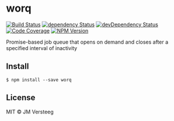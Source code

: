 # worq
[![Build Status][travis-image]][travis-url]
[![dependency Status][david-image]][david-url]
[![devDependency Status][david-dev-image]][david-dev-url]
[![Code Coverage][coveralls-image]][coveralls-url]
[![NPM Version][npm-image]][npm-url]

Promise-based job queue that opens on demand and closes after a specified interval of inactivity

## Install

```
$ npm install --save worq
```

## License

MIT © JM Versteeg

[travis-image]: https://img.shields.io/travis/jmversteeg/worq.svg?style=flat-square
[travis-url]: https://travis-ci.org/jmversteeg/worq

[david-image]: https://img.shields.io/david/jmversteeg/worq.svg?style=flat-square
[david-url]: https://david-dm.org/jmversteeg/worq

[david-dev-image]: https://img.shields.io/david/dev/jmversteeg/worq.svg?style=flat-square
[david-dev-url]: https://david-dm.org/jmversteeg/worq#info=devDependencies

[coveralls-image]: https://img.shields.io/coveralls/jmversteeg/worq.svg?style=flat-square
[coveralls-url]: https://coveralls.io/r/jmversteeg/worq

[npm-image]: https://img.shields.io/npm/v/worq.svg?style=flat-square
[npm-url]: https://www.npmjs.com/package/worq